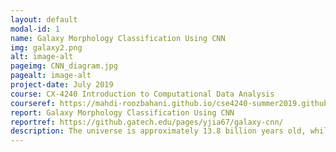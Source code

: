 ```yaml
---
layout: default
modal-id: 1
name: Galaxy Morphology Classification Using CNN
img: galaxy2.png
alt: image-alt
pageimg: CNN_diagram.jpg
pagealt: image-alt
project-date: July 2019
course: CX-4240 Introduction to Computational Data Analysis
courseref: https://mahdi-roozbahani.github.io/cse4240-summer2019.github.io/
report: Galaxy Morphology Classification Using CNN
reportref: https://github.gatech.edu/pages/yjia67/galaxy-cnn/
description: The universe is approximately 13.8 billion years old, while the Earth has only been around for 4.54 billion years. As the universe continues to expand, questions remain about how galaxies formed and evolved. To solve this puzzle of the cosmic structure, understanding the distribution and types of galaxies as a function of their shapes and sizes is crucial. As the technology, specifically telescopes, for capturing such phenomena and returning images to scientists on Earth, improves, the dataset increases exponentially. Traditionally, galaxy identifications were achieved by crowdsourcing. However, as the datasets grow to the scale of hundreds of millions of galaxies, manual identification becomes less feasible. This project aims to analyze photos of galaxies and to train an algorithm that generates automated metrics and classifies them into two different classes, spiral and elliptical. Convolutional neural networks (CNN), dimensionality reduction methods such as principal component analysis (PCA), and other machine learning methods such as ridge regression and random forest are used in the analysis.
---
```

